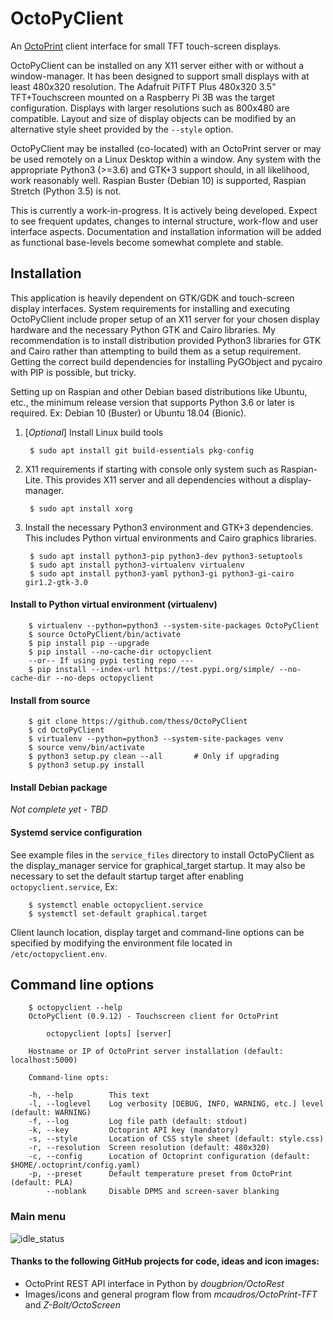 # OctoPyClient
An [OctoPrint](https://octoprint.org) client interface for small TFT touch-screen displays.

OctoPyClient can be installed on any X11 server either with or without a window-manager. It has been designed to support small displays with at least 480x320 resolution. The Adafruit PiTFT Plus 480x320 3.5" TFT+Touchscreen mounted on a Raspberry Pi 3B was the target configuration. Displays with larger resolutions such as 800x480 are compatible. Layout and size of display objects can be modified by an alternative style sheet provided by the `--style` option.

OctoPyClient may be installed (co-located) with an OctoPrint server or may be used remotely on a Linux Desktop within a window. Any system with the appropriate Python3 (>=3.6) and GTK+3 support should, in all likelihood, work reasonably well. Raspian Buster (Debian 10) is supported, Raspian Stretch (Python 3.5) is not.

This is currently a work-in-progress. It is actively being developed. Expect to see frequent updates, changes to internal structure, work-flow and user interface aspects. Documentation and installation information will be added as functional base-levels become somewhat complete and stable.

## Installation

This application is heavily dependent on GTK/GDK and touch-screen display interfaces. System requirements for installing and executing OctoPyClient include proper setup of an X11 server for your chosen display hardware and the necessary Python GTK and Cairo libraries. My recommendation is to install distribution provided Python3 libraries for GTK and Cairo rather than attempting to build them as a setup requirement. Getting the correct build dependencies for installing PyGObject and pycairo with PIP is possible, but tricky.

Setting up on Raspian and other Debian based distributions like Ubuntu, etc., the minimum release version that supports Python 3.6 or later is required. Ex: Debian 10 (Buster) or Ubuntu 18.04 (Bionic).

1) [_Optional_] Install Linux build tools

        $ sudo apt install git build-essentials pkg-config

2) X11 requirements if starting with console only system such as Raspian-Lite. This provides X11 server and all dependencies without a display-manager.

        $ sudo apt install xorg

3) Install the necessary Python3 environment and GTK+3 dependencies. This includes Python virtual environments and Cairo graphics libraries.

        $ sudo apt install python3-pip python3-dev python3-setuptools
        $ sudo apt install python3-virtualenv virtualenv
        $ sudo apt install python3-yaml python3-gi python3-gi-cairo gir1.2-gtk-3.0

#### Install to Python virtual environment (virtualenv)
        $ virtualenv --python=python3 --system-site-packages OctoPyClient
        $ source OctoPyClient/bin/activate
        $ pip install pip --upgrade
        $ pip install --no-cache-dir octopyclient
        --or-- If using pypi testing repo ---
        $ pip install --index-url https://test.pypi.org/simple/ --no-cache-dir --no-deps octopyclient


#### Install from source
        $ git clone https://github.com/thess/OctoPyClient
        $ cd OctoPyClient
        $ virtualenv --python=python3 --system-site-packages venv
        $ source venv/bin/activate
        $ python3 setup.py clean --all       # Only if upgrading
        $ python3 setup.py install

#### Install Debian package
*Not complete yet - TBD*

#### Systemd service configuration
See example files in the `service_files` directory to install OctoPyClient as the display_manager service for graphical_target startup. It may also be necessary to set the default startup target after enabling `octopyclient.service`, Ex:

        $ systemctl enable octopyclient.service
        $ systemctl set-default graphical.target

Client launch location, display target and command-line options can be specified by modifying the environment file located in `/etc/octopyclient.env`.

## Command line options

        $ octopyclient --help
        OctoPyClient (0.9.12) - Touchscreen client for OctoPrint

            octopyclient [opts] [server]

        Hostname or IP of OctoPrint server installation (default: localhost:5000)

        Command-line opts:

        -h, --help        This text
        -l, --loglevel    Log verbosity [DEBUG, INFO, WARNING, etc.] level (default: WARNING)
        -f, --log         Log file path (default: stdout)
        -k, --key         Octoprint API key (mandatory)
        -s, --style       Location of CSS style sheet (default: style.css)
        -r, --resolution  Screen resolution (default: 480x320)
        -c, --config      Location of Octoprint configuration (default: $HOME/.octoprint/config.yaml)
        -p, --preset      Default temperature preset from OctoPrint (default: PLA)
            --noblank     Disable DPMS and screen-saver blanking


### Main menu

![idle_status](https://raw.githubusercontent.com/thess/octopyclient/master/doc/screen-shots/idle_status.png)

#### Thanks to the following GitHub projects for code, ideas and icon images:

* OctoPrint REST API interface in Python by _dougbrion/OctoRest_
* Images/icons and general program flow from _mcaudros/OctoPrint-TFT_ and _Z-Bolt/OctoScreen_
